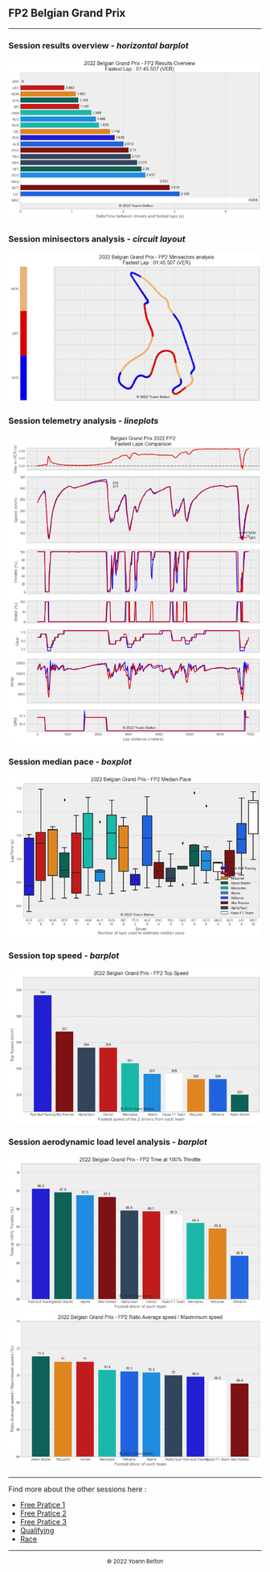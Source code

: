 ## FP2 Belgian Grand Prix

---

### Session results overview - *horizontal barplot*

<img src="/output/2022-08-28_Belgian_Grand_Prix/fp2_results_overview_white.png?raw=true"/>

### Session minisectors analysis - *circuit layout*

<img src="/output/2022-08-28_Belgian_Grand_Prix/fp2_minisectors_analysis_white.png?raw=true"/>

### Session telemetry analysis - *lineplots*

<img src="/output/2022-08-28_Belgian_Grand_Prix/fp2_telemetry_analysis_white.png?raw=true"/>

### Session median pace - *boxplot*

<img src="/output/2022-08-28_Belgian_Grand_Prix/fp2_median_pace_white.png?raw=true"/>

### Session top speed - *barplot*

<img src="/output/2022-08-28_Belgian_Grand_Prix/topspeed_fp2_white.png?raw=true"/>

### Session aerodynamic load level analysis - *barplot*

<img src="/output/2022-08-28_Belgian_Grand_Prix/fp2_maximum_throttle_white.png?raw=true"/>

<img src="/output/2022-08-28_Belgian_Grand_Prix/fp2_speed_ratio_white.png?raw=true"/>

--- 

Find more about the other sessions here :
  - [Free Pratice 1](/page/FP1/2022-08-28_Belgian_Grand_Prix)  
  - [Free Pratice 2](/page/FP2/2022-08-28_Belgian_Grand_Prix) 
  - [Free Pratice 3](/page/FP3/2022-08-28_Belgian_Grand_Prix)
  - [Qualifying](/page/Qualifying/2022-08-28_Belgian_Grand_Prix) 
  - [Race](/page/Race/2022-08-28_Belgian_Grand_Prix)

---

<div style="text-align: center">
  <p style="font-size:11px">&copy; 2022 Yoann Betton</p>
</div>

<!-- ---

<p style="font-size:11px">Page generated from <a href="https://github.com/yoannbtn/yoannbtn.github.io">github.com/yoannbtn</a>.</p> -->